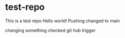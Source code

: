 # test-repo
This is a test repo 
Hello world!
Pushing
changed to main

changing something
checked git hub trigger

